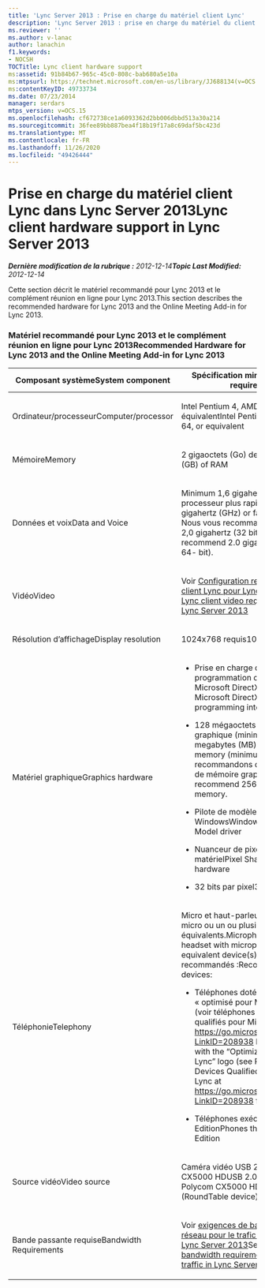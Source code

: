 ```yaml
---
title: 'Lync Server 2013 : Prise en charge du matériel client Lync'
description: 'Lync Server 2013 : prise en charge du matériel du client Lync.'
ms.reviewer: ''
ms.author: v-lanac
author: lanachin
f1.keywords:
- NOCSH
TOCTitle: Lync client hardware support
ms:assetid: 91b84b67-965c-45c0-808c-bab680a5e10a
ms:mtpsurl: https://technet.microsoft.com/en-us/library/JJ688134(v=OCS.15)
ms:contentKeyID: 49733734
ms.date: 07/23/2014
manager: serdars
mtps_version: v=OCS.15
ms.openlocfilehash: cf672738ce1a6093362d2bb006dbbd513a30a214
ms.sourcegitcommit: 36fee89bb887bea4f18b19f17a8c69daf5bc423d
ms.translationtype: MT
ms.contentlocale: fr-FR
ms.lasthandoff: 11/26/2020
ms.locfileid: "49426444"
---
```

# <a name="lync-client-hardware-support-in-lync-server-2013"></a><span data-ttu-id="59e9f-103">Prise en charge du matériel client Lync dans Lync Server 2013</span><span class="sxs-lookup"><span data-stu-id="59e9f-103">Lync client hardware support in Lync Server 2013</span></span>

<div data-xmlns="http://www.w3.org/1999/xhtml">

<div class="topic" data-xmlns="http://www.w3.org/1999/xhtml" data-msxsl="urn:schemas-microsoft-com:xslt" data-cs="https://msdn.microsoft.com/">

<div data-asp="https://msdn2.microsoft.com/asp">



</div>

<div id="mainSection">

<div id="mainBody"><span data-ttu-id="59e9f-104">

<span> </span></span><span class="sxs-lookup"><span data-stu-id="59e9f-104">

<span> </span></span></span>

<span data-ttu-id="59e9f-105">_**Dernière modification de la rubrique :** 2012-12-14_</span><span class="sxs-lookup"><span data-stu-id="59e9f-105">_**Topic Last Modified:** 2012-12-14_</span></span>

<span data-ttu-id="59e9f-106">Cette section décrit le matériel recommandé pour Lync 2013 et le complément réunion en ligne pour Lync 2013.</span><span class="sxs-lookup"><span data-stu-id="59e9f-106">This section describes the recommended hardware for Lync 2013 and the Online Meeting Add-in for Lync 2013.</span></span>

### <a name="recommended-hardware-for-lync-2013-and-the-online-meeting-add-in-for-lync-2013"></a><span data-ttu-id="59e9f-107">Matériel recommandé pour Lync 2013 et le complément réunion en ligne pour Lync 2013</span><span class="sxs-lookup"><span data-stu-id="59e9f-107">Recommended Hardware for Lync 2013 and the Online Meeting Add-in for Lync 2013</span></span>

<table>
<colgroup>
<col style="width: 50%" />
<col style="width: 50%" />
</colgroup>
<thead>
<tr class="header">
<th><span data-ttu-id="59e9f-108">Composant système</span><span class="sxs-lookup"><span data-stu-id="59e9f-108">System component</span></span></th>
<th><span data-ttu-id="59e9f-109">Spécification minimale</span><span class="sxs-lookup"><span data-stu-id="59e9f-109">Minimum requirement</span></span></th>
</tr>
</thead>
<tbody>
<tr class="odd">
<td><p><span data-ttu-id="59e9f-110">Ordinateur/processeur</span><span class="sxs-lookup"><span data-stu-id="59e9f-110">Computer/processor</span></span></p></td>
<td><p><span data-ttu-id="59e9f-111">Intel Pentium 4, AMD Athlon 64 ou équivalent</span><span class="sxs-lookup"><span data-stu-id="59e9f-111">Intel Pentium 4, AMD Athlon 64, or equivalent</span></span></p></td>
</tr>
<tr class="even">
<td><p><span data-ttu-id="59e9f-112">Mémoire</span><span class="sxs-lookup"><span data-stu-id="59e9f-112">Memory</span></span></p></td>
<td><p><span data-ttu-id="59e9f-113">2 gigaoctets (Go) de RAM</span><span class="sxs-lookup"><span data-stu-id="59e9f-113">2 gigabytes (GB) of RAM</span></span></p></td>
</tr>
<tr class="odd">
<td><p><span data-ttu-id="59e9f-114">Données et voix</span><span class="sxs-lookup"><span data-stu-id="59e9f-114">Data and Voice</span></span></p></td>
<td><p><span data-ttu-id="59e9f-115">Minimum 1,6 gigahertz (GHz) ou processeur plus rapide.</span><span class="sxs-lookup"><span data-stu-id="59e9f-115">Minimum 1.6 gigahertz (GHz) or faster processor.</span></span> <span data-ttu-id="59e9f-116">Nous vous recommandons d’utiliser 2,0 gigahertz (32 bits ou 64 bits).</span><span class="sxs-lookup"><span data-stu-id="59e9f-116">We recommend 2.0 gigahertz (32-bit or 64- bit).</span></span></p></td>
</tr>
<tr class="even">
<td><p><span data-ttu-id="59e9f-117">Vidéo</span><span class="sxs-lookup"><span data-stu-id="59e9f-117">Video</span></span></p></td>
<td><p><span data-ttu-id="59e9f-118">Voir <a href="lync-server-2013-lync-client-video-requirements.md">Configuration requise pour le client Lync pour Lync Server 2013</a></span><span class="sxs-lookup"><span data-stu-id="59e9f-118">See <a href="lync-server-2013-lync-client-video-requirements.md">Lync client video requirements for Lync Server 2013</a></span></span></p></td>
</tr>
<tr class="odd">
<td><p><span data-ttu-id="59e9f-119">Résolution d’affichage</span><span class="sxs-lookup"><span data-stu-id="59e9f-119">Display resolution</span></span></p></td>
<td><p><span data-ttu-id="59e9f-120">1024x768 requis</span><span class="sxs-lookup"><span data-stu-id="59e9f-120">1024x768 required</span></span></p></td>
</tr>
<tr class="even">
<td><p><span data-ttu-id="59e9f-121">Matériel graphique</span><span class="sxs-lookup"><span data-stu-id="59e9f-121">Graphics hardware</span></span></p></td>
<td><ul>
<li><p><span data-ttu-id="59e9f-122">Prise en charge de l’interface de programmation d’application Microsoft DirectX 9</span><span class="sxs-lookup"><span data-stu-id="59e9f-122">Support for Microsoft DirectX 9 application programming interface</span></span></p></li>
<li><p><span data-ttu-id="59e9f-123">128 mégaoctets (Mo) de mémoire graphique (minimum).</span><span class="sxs-lookup"><span data-stu-id="59e9f-123">128 megabytes (MB) of graphics memory (minimum).</span></span> <span data-ttu-id="59e9f-124">Nous vous recommandons d’utiliser 256 Mo de mémoire graphique.</span><span class="sxs-lookup"><span data-stu-id="59e9f-124">We recommend 256 MB of graphics memory.</span></span></p></li>
<li><p><span data-ttu-id="59e9f-125">Pilote de modèle d’affichage Windows</span><span class="sxs-lookup"><span data-stu-id="59e9f-125">Windows Display Driver Model driver</span></span></p></li>
<li><p><span data-ttu-id="59e9f-126">Nuanceur de pixels 2,0 dans le matériel</span><span class="sxs-lookup"><span data-stu-id="59e9f-126">Pixel Shader 2.0 in hardware</span></span></p></li>
<li><p><span data-ttu-id="59e9f-127">32 bits par pixel</span><span class="sxs-lookup"><span data-stu-id="59e9f-127">32 bits per pixel</span></span></p></li>
</ul></td>
</tr>
<tr class="odd">
<td><p><span data-ttu-id="59e9f-128">Téléphonie</span><span class="sxs-lookup"><span data-stu-id="59e9f-128">Telephony</span></span></p></td>
<td><p><span data-ttu-id="59e9f-129">Micro et haut-parleurs, casque avec micro ou un ou plusieurs appareils équivalents.</span><span class="sxs-lookup"><span data-stu-id="59e9f-129">Microphone and speakers, headset with microphone, or equivalent device(s).</span></span> <span data-ttu-id="59e9f-130">Appareils recommandés :</span><span class="sxs-lookup"><span data-stu-id="59e9f-130">Recommended devices:</span></span></p>
<ul>
<li><p><span data-ttu-id="59e9f-131">Téléphones dotés du logo « optimisé pour Microsoft Lync » (voir téléphones et périphériques qualifiés pour Microsoft Lync à <a href="https://go.microsoft.com/fwlink/p/?linkid=208938">https://go.microsoft.com/fwlink/p/?LinkID=208938</a> la liste)</span><span class="sxs-lookup"><span data-stu-id="59e9f-131">Phones with the “Optimized for Microsoft Lync” logo (see Phones and Devices Qualified for Microsoft Lync at <a href="https://go.microsoft.com/fwlink/p/?linkid=208938">https://go.microsoft.com/fwlink/p/?LinkID=208938</a> for a list)</span></span></p></li>
<li><p><span data-ttu-id="59e9f-132">Téléphones exécutant Lync Phone Edition</span><span class="sxs-lookup"><span data-stu-id="59e9f-132">Phones that run Lync Phone Edition</span></span></p></li>
</ul></td>
</tr>
<tr class="even">
<td><p><span data-ttu-id="59e9f-133">Source vidéo</span><span class="sxs-lookup"><span data-stu-id="59e9f-133">Video source</span></span></p></td>
<td><p><span data-ttu-id="59e9f-134">Caméra vidéo USB 2,0 ou Polycom CX5000 HD</span><span class="sxs-lookup"><span data-stu-id="59e9f-134">USB 2.0 video camera or Polycom CX5000 HD device (RoundTable device)</span></span></p></td>
</tr>
<tr class="odd">
<td><p><span data-ttu-id="59e9f-135">Bande passante requise</span><span class="sxs-lookup"><span data-stu-id="59e9f-135">Bandwidth Requirements</span></span></p></td>
<td><p><span data-ttu-id="59e9f-136">Voir <a href="lync-server-2013-network-bandwidth-requirements-for-media-traffic.md">exigences de bande passante réseau pour le trafic multimédia dans Lync Server 2013</a></span><span class="sxs-lookup"><span data-stu-id="59e9f-136">See <a href="lync-server-2013-network-bandwidth-requirements-for-media-traffic.md">Network bandwidth requirements for media traffic in Lync Server 2013</a></span></span></p></td>
</tr>
</tbody>
</table><span data-ttu-id="59e9f-137">


</div>

<span> </span>

</div>

</div>

</span><span class="sxs-lookup"><span data-stu-id="59e9f-137">


</div>

<span> </span>

</div>

</div>

</span></span></div>

